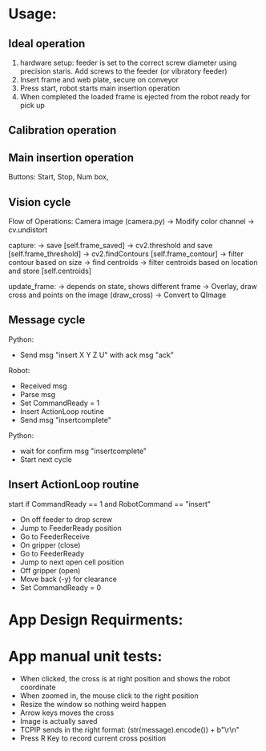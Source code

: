 # Usage:

## Ideal operation
1. hardware setup: feeder is set to the correct screw diameter using precision staris. Add screws to the feeder (or vibratory feeder)
2. Insert frame and web plate, secure on conveyor
3. Press start, robot starts main insertion operation
4. When completed the loaded frame is ejected from the robot ready for pick up



## Calibration operation

## Main insertion operation

Buttons: Start, Stop, Num box,

## Vision cycle
Flow of Operations:
    Camera image (camera.py)
    -> Modify color channel
    -> cv.undistort

capture:
    -> save                    [self.frame_saved]
    -> cv2.threshold and save  [self.frame_threshold]
    -> cv2.findContours        [self.frame_contour]
    -> filter contour based on size
    -> find centroids
    -> filter centroids based on location and store [self.centroids]

update_frame:
-> depends on state, shows different frame
-> Overlay, draw cross and points on the image (draw_cross)
-> Convert to QImage

## Message cycle
Python:
- Send msg "insert X Y Z U" with ack msg "ack"

Robot:
- Received msg
- Parse msg
- Set CommandReady = 1
- Insert ActionLoop routine
- Send msg "insertcomplete"

Python:
- wait for confirm msg "insertcomplete"
- Start next cycle

## Insert ActionLoop routine
start if CommandReady == 1 and RobotCommand == "insert"
- On off feeder to drop screw
- Jump to FeederReady position
- Go to FeederReceive
- On gripper (close)
- Go to FeederReady
- Jump to next open cell position
- Off gripper (open)
- Move back (-y) for clearance
- Set CommandReady = 0


# App Design Requirments: 




# App manual unit tests:
- When clicked, the cross is at right position and shows the robot coordinate
- When zoomed in, the mouse click to the right position
- Resize the window so nothing weird happen
- Arrow keys moves the cross
- Image is actually saved
- TCPIP sends in the right format: (str(message).encode()) + b"\r\n"
- Press R Key to record current cross position
